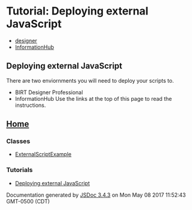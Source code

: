 # Tutorial: Deploying external JavaScript

* [designer][0]
* [InformationHub][1]

## Deploying external JavaScript

There are two enviornments you will need to deploy your scripts to.

* BIRT Designer Professional
* InformationHub
Use the links at the top of this page to read the instructions.

## [Home][2]

### Classes

* [ExternalScriptExample][3]

### Tutorials

* [Deploying external JavaScript][4]
  

Documentation generated by [JSDoc 3.4.3][5] on Mon May 08 2017 11:52:43 GMT-0500 (CDT)


[0]: tutorial-designer.md
[1]: tutorial-ihub.md
[2]: README.md
[3]: -_anonymous_-defineLibrary-ExternalScriptExample.md
[4]: tutorial-deployment.md
[5]: https://github.com/jsdoc3/jsdoc
